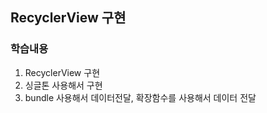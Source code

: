 ## RecyclerView 구현
### 학습내용
1. RecyclerView 구현
2. 싱글톤 사용해서 구현
3. bundle 사용해서 데이터전달, 확장함수를 사용해서 데이터 전달
   
